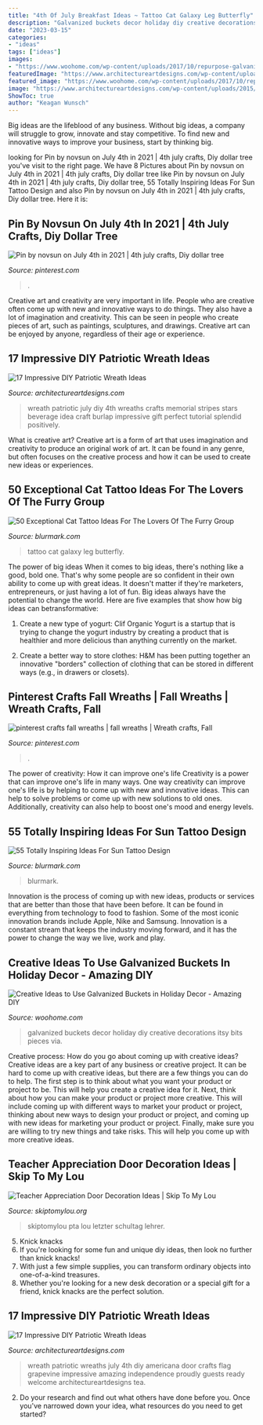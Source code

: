```yaml
---
title: "4th Of July Breakfast Ideas ~ Tattoo Cat Galaxy Leg Butterfly"
description: "Galvanized buckets decor holiday diy creative decorations itsy bits pieces via"
date: "2023-03-15"
categories:
- "ideas"
tags: ["ideas"]
images:
- "https://www.woohome.com/wp-content/uploads/2017/10/repurpose-galvanized-buckets-as-holiday-decorations-13.jpg"
featuredImage: "https://www.architectureartdesigns.com/wp-content/uploads/2015/06/1222-630x791.jpg"
featured_image: "https://www.woohome.com/wp-content/uploads/2017/10/repurpose-galvanized-buckets-as-holiday-decorations-13.jpg"
image: "https://www.architectureartdesigns.com/wp-content/uploads/2015/06/223-630x882.jpg"
ShowToc: true
author: "Keagan Wunsch"
---
```



Big ideas are the lifeblood of any business. Without big ideas, a company will struggle to grow, innovate and stay competitive. To find new and innovative ways to improve your business, start by thinking big.

	

		
looking for Pin by novsun on July 4th in 2021 | 4th july crafts, Diy dollar tree you've visit to the right page. We have 8 Pictures about Pin by novsun on July 4th in 2021 | 4th july crafts, Diy dollar tree like Pin by novsun on July 4th in 2021 | 4th july crafts, Diy dollar tree, 55 Totally Inspiring Ideas For Sun Tattoo Design and also Pin by novsun on July 4th in 2021 | 4th july crafts, Diy dollar tree. Here it is:
		
    
## Pin By Novsun On July 4th In 2021 | 4th July Crafts, Diy Dollar Tree

<img loading=lazy src="https://i.pinimg.com/736x/20/33/23/203323a82db5739fc7a6bb4f1f52cdd0.jpg" onerror="this.onerror=null;this.src='https://tse1.mm.bing.net/th?id=OIP.7RvH6LFR0poD17-Vkhc3BQHaJ3&amp;pid=15.1';" alt="Pin by novsun on July 4th in 2021 | 4th july crafts, Diy dollar tree">

_Source: pinterest.com_

>. 

	

Creative art and creativity are very important in life. People who are creative often come up with new and innovative ways to do things. They also have a lot of imagination and creativity. This can be seen in people who create pieces of art, such as paintings, sculptures, and drawings. Creative art can be enjoyed by anyone, regardless of their age or experience.

    
## 17 Impressive DIY Patriotic Wreath Ideas

<img loading=lazy src="https://www.architectureartdesigns.com/wp-content/uploads/2015/06/223-630x882.jpg" onerror="this.onerror=null;this.src='https://tse1.mm.bing.net/th?id=OIP.t_mQ3qzgBIdzP7A_enkflQHaKX&amp;pid=15.1';" alt="17 Impressive DIY Patriotic Wreath Ideas">

_Source: architectureartdesigns.com_

>wreath patriotic july diy 4th wreaths crafts memorial stripes stars beverage idea craft burlap impressive gift perfect tutorial splendid positively. 

	

What is creative art?
Creative art is a form of art that uses imagination and creativity to produce an original work of art. It can be found in any genre, but often focuses on the creative process and how it can be used to create new ideas or experiences.

    
## 50 Exceptional Cat Tattoo Ideas For The Lovers Of The Furry Group

<img loading=lazy src="https://www.blurmark.com/wp-content/uploads/2017/06/Little-Galaxy-Cat-Tattoo-With-Butterfly-On-Lower-Leg.jpg" onerror="this.onerror=null;this.src='https://tse2.mm.bing.net/th?id=OIP.uAB4CdOpLLBilq_0qFxrIgHaJ9&amp;pid=15.1';" alt="50 Exceptional Cat Tattoo Ideas For The Lovers Of The Furry Group">

_Source: blurmark.com_

>tattoo cat galaxy leg butterfly. 

	

The power of big ideas
When it comes to big ideas, there's nothing like a good, bold one. That's why some people are so confident in their own ability to come up with great ideas. It doesn't matter if they're marketers, entrepreneurs, or just having a lot of fun. Big ideas always have the potential to change the world. Here are five examples that show how big ideas can betransformative:
1. Create a new type of yogurt: Clif Organic Yogurt is a startup that is trying to change the yogurt industry by creating a product that is healthier and more delicious than anything currently on the market.

2. Create a better way to store clothes: H&M has been putting together an innovative "borders" collection of clothing that can be stored in different ways (e.g., in drawers or closets).

    
## Pinterest Crafts Fall Wreaths | Fall Wreaths | Wreath Crafts, Fall

<img loading=lazy src="https://i.pinimg.com/736x/99/29/f6/9929f60bb6a09f2406d5d130d96ae915--pinterest-crafts-wreath-fall.jpg" onerror="this.onerror=null;this.src='https://tse4.mm.bing.net/th?id=OIP.Qmi109GLExJYULlDOP4xyQHaJ3&amp;pid=15.1';" alt="pinterest crafts fall wreaths | fall wreaths | Wreath crafts, Fall">

_Source: pinterest.com_

>. 

	

The power of creativity: How it can improve one's life
Creativity is a power that can improve one's life in many ways. One way creativity can improve one's life is by helping to come up with new and innovative ideas. This can help to solve problems or come up with new solutions to old ones. Additionally, creativity can also help to boost one's mood and energy levels.

    
## 55 Totally Inspiring Ideas For Sun Tattoo Design

<img loading=lazy src="https://www.blurmark.com/wp-content/uploads/2017/04/Colored-Sun-Feminine-Tattoo-On-Back-768x769.jpg" onerror="this.onerror=null;this.src='https://tse1.mm.bing.net/th?id=OIP.4QulCKUOjgTWCM6buQfAmQHaHa&amp;pid=15.1';" alt="55 Totally Inspiring Ideas For Sun Tattoo Design">

_Source: blurmark.com_

>blurmark. 

	

Innovation is the process of coming up with new ideas, products or services that are better than those that have been before. It can be found in everything from technology to food to fashion. Some of the most iconic innovation brands include Apple, Nike and Samsung. Innovation is a constant stream that keeps the industry moving forward, and it has the power to change the way we live, work and play.

    
## Creative Ideas To Use Galvanized Buckets In Holiday Decor - Amazing DIY

<img loading=lazy src="https://www.woohome.com/wp-content/uploads/2017/10/repurpose-galvanized-buckets-as-holiday-decorations-13.jpg" onerror="this.onerror=null;this.src='https://tse1.mm.bing.net/th?id=OIP.eB1CZ-ghwr_Lnpg970j5lgHaRO&amp;pid=15.1';" alt="Creative Ideas to Use Galvanized Buckets in Holiday Decor - Amazing DIY">

_Source: woohome.com_

>galvanized buckets decor holiday diy creative decorations itsy bits pieces via. 

	

Creative process: How do you go about coming up with creative ideas?
Creative ideas are a key part of any business or creative project. It can be hard to come up with creative ideas, but there are a few things you can do to help. The first step is to think about what you want your product or project to be. This will help you create a creative idea for it. Next, think about how you can make your product or project more creative. This will include coming up with different ways to market your product or project, thinking about new ways to design your product or project, and coming up with new ideas for marketing your product or project. Finally, make sure you are willing to try new things and take risks. This will help you come up with more creative ideas.

    
## Teacher Appreciation Door Decoration Ideas | Skip To My Lou

<img loading=lazy src="https://www.skiptomylou.org/wp-content/uploads/2010/04/TeacherDoor-superstar-1.jpg" onerror="this.onerror=null;this.src='https://tse1.mm.bing.net/th?id=OIP.cYkg-tU2Kjc2ahS02dihHwAAAA&amp;pid=15.1';" alt="Teacher Appreciation Door Decoration Ideas | Skip To My Lou">

_Source: skiptomylou.org_

>skiptomylou pta lou letzter schultag lehrer. 

	

5. Knick knacks
1. If you're looking for some fun and unique diy ideas, then look no further than knick knacks!
2. With just a few simple supplies, you can transform ordinary objects into one-of-a-kind treasures.
3. Whether you're looking for a new desk decoration or a special gift for a friend, knick knacks are the perfect solution.

    
## 17 Impressive DIY Patriotic Wreath Ideas

<img loading=lazy src="https://www.architectureartdesigns.com/wp-content/uploads/2015/06/1222-630x791.jpg" onerror="this.onerror=null;this.src='https://tse1.mm.bing.net/th?id=OIP.97l7F2TqREJvamN36PXzIgHaJT&amp;pid=15.1';" alt="17 Impressive DIY Patriotic Wreath Ideas">

_Source: architectureartdesigns.com_

>wreath patriotic wreaths july 4th diy americana door crafts flag grapevine impressive amazing independence proudly guests ready welcome architectureartdesigns tea. 

	

2. Do your research and find out what others have done before you. Once you've narrowed down your idea, what resources do you need to get started? 

